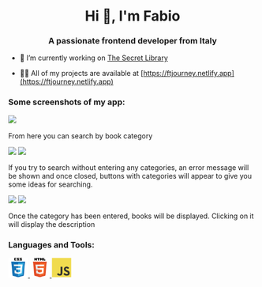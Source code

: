 <h1 align="center">Hi 👋, I'm Fabio</h1>
<h3 align="center">A passionate frontend developer from Italy</h3>

- 🔭 I’m currently working on [The Secret Library](https://secretlibrary.netlify.app/)

- 👨‍💻 All of my projects are available at [https://ftjourney.netlify.app](https://ftjourney.netlify.app)

<h3 align="left">Some screenshots of my app:</h3>
<img class="img-fluid logo" src="img/Library1.png">
<p align="left">From here you can search by book category</p>

<img class="img-fluid logo" src="img/Library2.png">
<img class="img-fluid logo" src="img/Library3.png">
<p align="left">If you try to search without entering any categories, an error message will be shown and once closed, buttons with categories will appear to give you some ideas for searching.</p>

<img class="img-fluid logo" src="img/Library4.png">
<img class="img-fluid logo" src="img/Library5.png">

<p align="left">Once the category has been entered, books will be displayed. Clicking on it will display the description</p>

<h3 align="left">Languages and Tools:</h3>
<p align="left"> <a href="https://www.w3schools.com/css/" target="_blank" rel="noreferrer"> <img src="https://raw.githubusercontent.com/devicons/devicon/master/icons/css3/css3-original-wordmark.svg" alt="css3" width="40" height="40"/> </a> <a href="https://www.w3.org/html/" target="_blank" rel="noreferrer"> <img src="https://raw.githubusercontent.com/devicons/devicon/master/icons/html5/html5-original-wordmark.svg" alt="html5" width="40" height="40"/> </a> <a href="https://developer.mozilla.org/en-US/docs/Web/JavaScript" target="_blank" rel="noreferrer"> <img src="https://raw.githubusercontent.com/devicons/devicon/master/icons/javascript/javascript-original.svg" alt="javascript" width="40" height="40"/> </a> </p>
